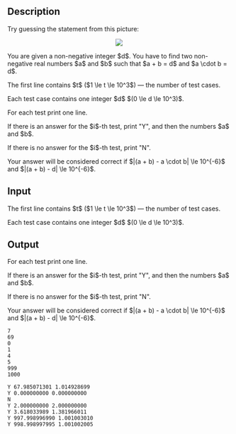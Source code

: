 ## Description

<div><p>Try guessing the statement from this picture: </p><center> <img class="tex-graphics" src="file://A3bFfWGL.png" style="max-width: 100.0%;max-height: 100.0%;"> </center><p>You are given a non-negative integer $d$. You have to find two non-negative real numbers $a$ and $b$ such that $a + b = d$ and $a \cdot b = d$.</p></div><div class="input-specification"><p>The first line contains $t$ ($1 \le t \le 10^3$) — the number of test cases.</p><p>Each test case contains one integer $d$ $(0 \le d \le 10^3)$.</p></div><div class="output-specification"><p>For each test print one line.</p><p>If there is an answer for the $i$-th test, print "Y", and then the numbers $a$ and $b$.</p><p>If there is no answer for the $i$-th test, print "N".</p><p>Your answer will be considered correct if $|(a + b) - a \cdot b| \le 10^{-6}$ and $|(a + b) - d| \le 10^{-6}$.</p></div>

## Input

<p>The first line contains $t$ ($1 \le t \le 10^3$) — the number of test cases.</p><p>Each test case contains one integer $d$ $(0 \le d \le 10^3)$.</p>

## Output

<p>For each test print one line.</p><p>If there is an answer for the $i$-th test, print "Y", and then the numbers $a$ and $b$.</p><p>If there is no answer for the $i$-th test, print "N".</p><p>Your answer will be considered correct if $|(a + b) - a \cdot b| \le 10^{-6}$ and $|(a + b) - d| \le 10^{-6}$.</p>





```input1
7
69
0
1
4
5
999
1000
```




```output1
Y 67.985071301 1.014928699
Y 0.000000000 0.000000000
N
Y 2.000000000 2.000000000
Y 3.618033989 1.381966011
Y 997.998996990 1.001003010
Y 998.998997995 1.001002005
```


